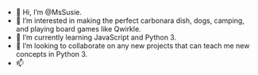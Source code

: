 - 👋 Hi, I’m @MsSusie.
- 👀 I’m interested in making the perfect carbonara dish, dogs, camping, and playing board games like Qwirkle. 
- 🌱 I’m currently learning JavaScript and Python 3.
- 💞️ I’m looking to collaborate on any new projects that can teach me new concepts in Python 3. 
- 📫 

<!---
MsSusie/MsSusie is a ✨ special ✨ repository because its `README.md` (this file) appears on your GitHub profile.
You can click the Preview link to take a look at your changes.
--->
